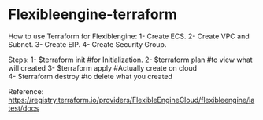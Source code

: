 # Flexibleengine-terraform

How to use Terraform for Flexiblengine:
       1- Create ECS.
       2- Create VPC and Subnet.
       3- Create EIP.
       4- Create Security Group.
       
Steps:
       1- $terraform init           #for Initialization.
       2- $terraform plan           #to view what will created
       3- $terraform apply          #Actually create on cloud     
       4- $terraform destroy        #to delete what you created
       
Reference:
https://registry.terraform.io/providers/FlexibleEngineCloud/flexibleengine/latest/docs
